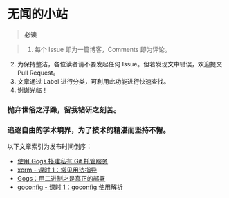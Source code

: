 # 无闻的小站

>**必读** 

>1. 每个 Issue 即为一篇博客，Comments 即为评论。
2. 为保持整洁，各位读者请不要发起任何 Issue。但若发现文中错误，欢迎提交 Pull Request。
3. 文章通过 Label 进行分类，可利用此功能进行快速查找。
4. 谢谢光临！

### 抛弃世俗之浮躁，留我钻研之刻苦。

### 追逐自由的学术境界，为了技术的精湛而坚持不懈。

以下文章索引为发布时间倒序：

- [使用 Gogs 搭建私有 Git 托管服务](https://github.com/Unknwon/blogposts_ZH/issues/4)
- [xorm - 课时 1：常见用法指导](https://github.com/Unknwon/blogposts_ZH/issues/3)
- [Gogs：用二进制才是真正的部署](https://github.com/Unknwon/blogposts_ZH/issues/2)
- [goconfig - 课时 1：goconfig 使用解析](https://github.com/Unknwon/blogposts_ZH/issues/1)
